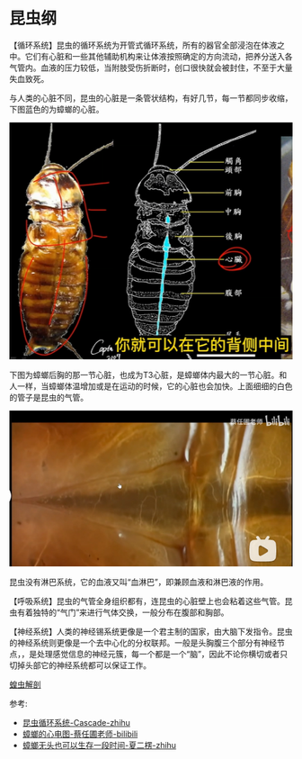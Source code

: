 # 昆虫纲

【循环系统】昆虫的循环系统为开管式循环系统，所有的器官全部浸泡在体液之中。它们有心脏和一些其他辅助机构来让体液按照确定的方向流动，把养分送入各气管内。血液的压力较低，当附肢受伤折断时，创口很快就会被封住，不至于大量失血致死。

与人类的心脏不同，昆虫的心脏是一条管状结构，有好几节，每一节都同步收缩，下图蓝色的为蟑螂的心脏。

![](02.png)

下图为蟑螂后胸的那一节心脏，也成为T3心脏，是蟑螂体内最大的一节心脏。和人一样，当蟑螂体温增加或是在运动的时候，它的心脏也会加快。上面细细的白色的管子是昆虫的气管。

![](01.png)

昆虫没有淋巴系统，它的血液又叫“血淋巴”，即兼顾血液和淋巴液的作用。

【呼吸系统】昆虫的气管全身组织都有，连昆虫的心脏壁上也会粘着这些气管。昆虫有着独特的“气门”来进行气体交换，一般分布在腹部和胸部。

【神经系统】人类的神经锡系统更像是一个君主制的国家，由大脑下发指令。昆虫的神经系统则更像是一个去中心化的分权联邦。一般是头胸腹三个部分有神经节点，，是处理感觉信息的神经元簇，每一个都是一个“脑”，因此不论你横切或者只切掉头部它的神经系统都可以保证工作。

[蝗虫解剖](动物界/节肢动物门/昆虫纲/直翅目/蝗总科/蝗总科.md)

参考:
- [昆虫循环系统-Cascade-zhihu](https://www.zhihu.com/question/21271105/answer/17717947)
- [蟑螂的心电图-蔡任圃老师-bilibili](https://www.bilibili.com/video/BV11U4y1P7wS/?spm_id_from=333.337.search-card.all.click&vd_source=741bff59809f9e15c309ef97c7d7c960)
- [蟑螂无头也可以生存一段时间-夏二楞-zhihu](https://www.zhihu.com/question/20563268)
